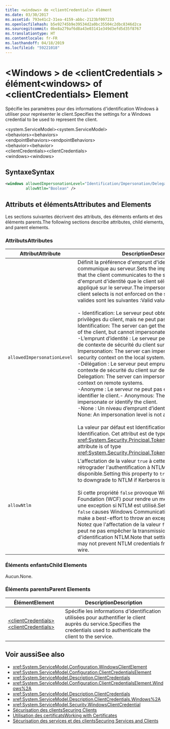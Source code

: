 ```yaml
---
title: <windows> de <clientCredentials> élément
ms.date: 03/30/2017
ms.assetid: 793e41c2-31ea-4159-abbc-2123bf097233
ms.openlocfilehash: b5e92745b9e39534d2a0bc35504c2dbc8346d2ca
ms.sourcegitcommit: 0be8a279af6d8a43e03141e349d3efd5d35f8767
ms.translationtype: HT
ms.contentlocale: fr-FR
ms.lasthandoff: 04/18/2019
ms.locfileid: "59221018"
---
```

# <a name="windows-of-clientcredentials-element"></a><span data-ttu-id="bb94c-102">\<Windows > de \<clientCredentials > élément</span><span class="sxs-lookup"><span data-stu-id="bb94c-102">\<windows> of \<clientCredentials> Element</span></span>
<span data-ttu-id="bb94c-103">Spécifie les paramètres pour des informations d'identification Windows à utiliser pour représenter le client.</span><span class="sxs-lookup"><span data-stu-id="bb94c-103">Specifies the settings for a Windows credential to be used to represent the client.</span></span>  
  
 <span data-ttu-id="bb94c-104">\<system.ServiceModel></span><span class="sxs-lookup"><span data-stu-id="bb94c-104">\<system.ServiceModel></span></span>  
<span data-ttu-id="bb94c-105">\<behaviors></span><span class="sxs-lookup"><span data-stu-id="bb94c-105">\<behaviors></span></span>  
<span data-ttu-id="bb94c-106">\<endpointBehaviors></span><span class="sxs-lookup"><span data-stu-id="bb94c-106">\<endpointBehaviors></span></span>  
<span data-ttu-id="bb94c-107">\<behavior></span><span class="sxs-lookup"><span data-stu-id="bb94c-107">\<behavior></span></span>  
<span data-ttu-id="bb94c-108">\<clientCredentials></span><span class="sxs-lookup"><span data-stu-id="bb94c-108">\<clientCredentials></span></span>  
<span data-ttu-id="bb94c-109">\<windows></span><span class="sxs-lookup"><span data-stu-id="bb94c-109">\<windows></span></span>  
  
## <a name="syntax"></a><span data-ttu-id="bb94c-110">Syntaxe</span><span class="sxs-lookup"><span data-stu-id="bb94c-110">Syntax</span></span>  
  
```xml  
<windows allowedImpersonationLevel="Identification/Impersonation/Delegation/Anonymous/None"
         allowNtlm="Boolean" />
```  
  
## <a name="attributes-and-elements"></a><span data-ttu-id="bb94c-111">Attributs et éléments</span><span class="sxs-lookup"><span data-stu-id="bb94c-111">Attributes and Elements</span></span>  
 <span data-ttu-id="bb94c-112">Les sections suivantes décrivent des attributs, des éléments enfants et des éléments parents.</span><span class="sxs-lookup"><span data-stu-id="bb94c-112">The following sections describe attributes, child elements, and parent elements.</span></span>  
  
### <a name="attributes"></a><span data-ttu-id="bb94c-113">Attributs</span><span class="sxs-lookup"><span data-stu-id="bb94c-113">Attributes</span></span>  
  
|<span data-ttu-id="bb94c-114">Attribut</span><span class="sxs-lookup"><span data-stu-id="bb94c-114">Attribute</span></span>|<span data-ttu-id="bb94c-115">Description</span><span class="sxs-lookup"><span data-stu-id="bb94c-115">Description</span></span>|  
|---------------|-----------------|  
|`allowedImpersonationLevel`|<span data-ttu-id="bb94c-116">Définit la préférence d'emprunt d'identité que le client communique au serveur.</span><span class="sxs-lookup"><span data-stu-id="bb94c-116">Sets the impersonation preference that the client communicates to the server.</span></span> <span data-ttu-id="bb94c-117">Le mode d'emprunt d'identité que le client sélectionne n'est pas appliqué sur le serveur.</span><span class="sxs-lookup"><span data-stu-id="bb94c-117">The impersonation mode that the client selects is not enforced on the server.</span></span> <span data-ttu-id="bb94c-118">Les valeurs valides sont les suivantes :</span><span class="sxs-lookup"><span data-stu-id="bb94c-118">Valid values include the following:</span></span><br /><br /> <span data-ttu-id="bb94c-119">-   Identification: Le serveur peut obtenir l’identité et les privilèges du client, mais ne peut pas représenter le client.</span><span class="sxs-lookup"><span data-stu-id="bb94c-119">-   Identification: The server can get the identity and privileges of the client, but cannot impersonate the client.</span></span><br /><span data-ttu-id="bb94c-120">-L’emprunt d’identité : Le serveur peut emprunter l’identité de contexte de sécurité du client sur le système local.</span><span class="sxs-lookup"><span data-stu-id="bb94c-120">-   Impersonation: The server can impersonate the client's security context on the local system.</span></span><br /><span data-ttu-id="bb94c-121">-Délégation : Le serveur peut emprunter l’identité de contexte de sécurité du client sur des systèmes distants.</span><span class="sxs-lookup"><span data-stu-id="bb94c-121">-   Delegation: The server can impersonate the client's security context on remote systems.</span></span><br /><span data-ttu-id="bb94c-122">-Anonyme : Le serveur ne peut pas emprunter l’identité ou identifier le client.</span><span class="sxs-lookup"><span data-stu-id="bb94c-122">-   Anonymous: The server cannot impersonate or identify the client.</span></span><br /><span data-ttu-id="bb94c-123">-None : Un niveau d’emprunt d’identité n’est pas affecté.</span><span class="sxs-lookup"><span data-stu-id="bb94c-123">-   None: An impersonation level is not assigned.</span></span><br /><br /> <span data-ttu-id="bb94c-124">La valeur par défaut est Identification.</span><span class="sxs-lookup"><span data-stu-id="bb94c-124">The default is Identification.</span></span> <span data-ttu-id="bb94c-125">Cet attribut est de type <xref:System.Security.Principal.TokenImpersonationLevel>.</span><span class="sxs-lookup"><span data-stu-id="bb94c-125">This attribute is of type <xref:System.Security.Principal.TokenImpersonationLevel>.</span></span>|  
|`allowNtlm`|<span data-ttu-id="bb94c-126">L'affectation de la valeur `true` à cette propriété permet de rétrograder l'authentification à NTLM si Kerberos n'est pas disponible.</span><span class="sxs-lookup"><span data-stu-id="bb94c-126">Setting this property to `true` allows authentication to downgrade to NTLM if Kerberos is not available.</span></span><br /><br /> <span data-ttu-id="bb94c-127">Si cette propriété `false` provoque Windows Communication Foundation (WCF) pour rendre un meilleur effort pour lever une exception si NTLM est utilisé.</span><span class="sxs-lookup"><span data-stu-id="bb94c-127">Setting this property to `false` causes Windows Communication Foundation (WCF) to make a best-effort to throw an exception if NTLM is used.</span></span> <span data-ttu-id="bb94c-128">Notez que l'affectation de la valeur `false` à cette propriété peut ne pas empêcher la transmission des informations d'identification NTLM.</span><span class="sxs-lookup"><span data-stu-id="bb94c-128">Note that setting this property to `false` may not prevent NTLM credentials from being sent over the wire.</span></span>|  
  
### <a name="child-elements"></a><span data-ttu-id="bb94c-129">Éléments enfants</span><span class="sxs-lookup"><span data-stu-id="bb94c-129">Child Elements</span></span>  
 <span data-ttu-id="bb94c-130">Aucun.</span><span class="sxs-lookup"><span data-stu-id="bb94c-130">None.</span></span>  
  
### <a name="parent-elements"></a><span data-ttu-id="bb94c-131">Éléments parents</span><span class="sxs-lookup"><span data-stu-id="bb94c-131">Parent Elements</span></span>  
  
|<span data-ttu-id="bb94c-132">Élément</span><span class="sxs-lookup"><span data-stu-id="bb94c-132">Element</span></span>|<span data-ttu-id="bb94c-133">Description</span><span class="sxs-lookup"><span data-stu-id="bb94c-133">Description</span></span>|  
|-------------|-----------------|  
|[<span data-ttu-id="bb94c-134">\<clientCredentials></span><span class="sxs-lookup"><span data-stu-id="bb94c-134">\<clientCredentials></span></span>](../../../../../docs/framework/configure-apps/file-schema/wcf/clientcredentials.md)|<span data-ttu-id="bb94c-135">Spécifie les informations d'identification utilisées pour authentifier le client auprès du service.</span><span class="sxs-lookup"><span data-stu-id="bb94c-135">Specifies the credentials used to authenticate the client to the service.</span></span>|  
  
## <a name="see-also"></a><span data-ttu-id="bb94c-136">Voir aussi</span><span class="sxs-lookup"><span data-stu-id="bb94c-136">See also</span></span>

- <xref:System.ServiceModel.Configuration.WindowsClientElement>
- <xref:System.ServiceModel.Configuration.ClientCredentialsElement>
- <xref:System.ServiceModel.Description.ClientCredentials>
- <xref:System.ServiceModel.Configuration.ClientCredentialsElement.Windows%2A>
- <xref:System.ServiceModel.Description.ClientCredentials>
- <xref:System.ServiceModel.Description.ClientCredentials.Windows%2A>
- <xref:System.ServiceModel.Security.WindowsClientCredential>
- [<span data-ttu-id="bb94c-137">Sécurisation des clients</span><span class="sxs-lookup"><span data-stu-id="bb94c-137">Securing Clients</span></span>](../../../../../docs/framework/wcf/securing-clients.md)
- [<span data-ttu-id="bb94c-138">Utilisation des certificats</span><span class="sxs-lookup"><span data-stu-id="bb94c-138">Working with Certificates</span></span>](../../../../../docs/framework/wcf/feature-details/working-with-certificates.md)
- [<span data-ttu-id="bb94c-139">Sécurisation des services et des clients</span><span class="sxs-lookup"><span data-stu-id="bb94c-139">Securing Services and Clients</span></span>](../../../../../docs/framework/wcf/feature-details/securing-services-and-clients.md)
